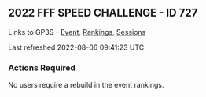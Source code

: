 ## 2022 FFF SPEED CHALLENGE - ID 727

Links to GP3S - [Event](https://www.gps-speedsurfing.com/default.aspx?mnu=event&val=727), [Rankings](https://www.gps-speedsurfing.com/default.aspx?mnu=eventranking&val=727), [Sessions](https://www.gps-speedsurfing.com/default.aspx?mnu=eventsessions&val=727)

Last refreshed 2022-08-06 09:41:23 UTC.

### Actions Required

No users require a rebuild in the event rankings.


